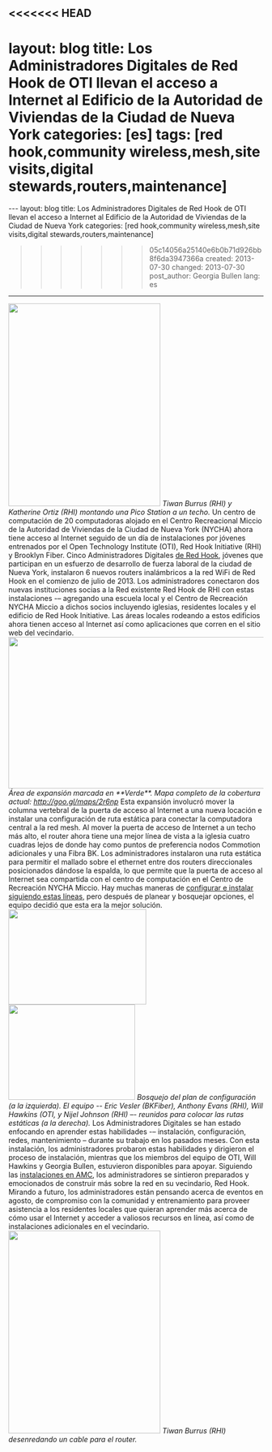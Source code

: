 <<<<<<< HEAD
---
layout: blog
title: Los Administradores Digitales de Red Hook de OTI llevan el acceso a Internet al Edificio de la Autoridad de Viviendas de la Ciudad de Nueva York
categories: [es]
tags: [red hook,community wireless,mesh,site visits,digital stewards,routers,maintenance]
=======
﻿---
layout: blog
title: Los Administradores Digitales de Red Hook de OTI llevan el acceso a Internet al Edificio de la Autoridad de Viviendas de la Ciudad de Nueva York
categories: [red hook,community wireless,mesh,site visits,digital stewards,routers,maintenance]
>>>>>>> 05c14056a25140e6b0b71d926bb8f6da3947366a
created: 2013-07-30
changed: 2013-07-30
post_author: Georgia Bullen
lang: es
---
 <img alt="" src="http://oti.newamerica.net/sites/newamerica.net/files/articles/tiwan_kathy_roofmount_0.JPG" style="height: 400px; width: 300px;" />
 <em>Tiwan Burrus (RHI) y Katherine Ortiz (RHI) montando una Pico Station a un techo.</em>
Un centro de computación de 20 computadoras alojado en el Centro Recreacional Miccio de la Autoridad de Viviendas de la Ciudad de Nueva York (NYCHA) ahora tiene acceso al Internet seguido de un día de instalaciones por jóvenes entrenados por el Open Technology Institute (OTI), Red Hook Initiative (RHI) y Brooklyn Fiber. Cinco Administradores Digitales <a href="http://oti.newamerica.net/blogposts/2013/new_video_community_technology_and_training-88639">de Red Hook</a>, jóvenes que participan en un esfuerzo de desarrollo de fuerza laboral de la ciudad de Nueva York, instalaron 6 nuevos routers inalámbricos a la red WiFi de Red Hook en el comienzo de julio de 2013. Los administradores conectaron dos nuevas instituciones socias a la Red existente Red Hook de RHI con estas instalaciones -– agregando una escuela local y el Centro de Recreación NYCHA Miccio a dichos socios incluyendo iglesias, residentes locales y el edificio de Red Hook Initiative. Las áreas locales rodeando a estos edificios ahora tienen acceso al Internet así como aplicaciones que corren en el sitio web del vecindario.<!--more-->
 <img alt="" src="http://oti.newamerica.net/sites/newamerica.net/files/articles/red_hook_expansion.png" style="width: 600px; height: 299px;" />
 <em>Área de expansión marcada en **Verde**. Mapa completo de la cobertura actual: </em><a href="http://goo.gl/maps/2r6np"><em>http://goo.gl/maps/2r6np</em></a>
Esta expansión involucró mover la columna vertebral de la puerta de acceso al Internet a una nueva locación e instalar una configuración de ruta estática para conectar la computadora central a la red mesh. Al mover la puerta de acceso de Internet a un techo más alto, el router ahora tiene una mejor línea de vista a la iglesia cuatro cuadras lejos de donde hay como puntos de preferencia nodos Commotion adicionales y una Fibra BK. Los administradores instalaron una ruta estática para permitir el mallado sobre el ethernet entre dos routers direccionales posicionados dándose la espalda, lo que permite que la puerta de acceso al Internet sea compartida con el centro de computación en el Centro de Recreación NYCHA Miccio. Hay muchas maneras de <a href="https://code.commotionwireless.net/projects/commotion/wiki/Common_Commotion_Configurations">configurar e instalar siguiendo estas líneas</a>, pero después de planear y bosquejar opciones, el equipo decidió que esta era la mejor solución.
<img alt="" src="http://oti.newamerica.net/sites/newamerica.net/files/articles/sketch_planning_config.jpg" style="width: 272px; height: 188px;" /> <img alt="" src="http://oti.newamerica.net/sites/newamerica.net/files/articles/team-config.JPG" style="width: 250px; height: 188px;" />
 <em>Bosquejo del plan de configuración (a la izquierda). El equipo -- Eric Vesler (BKFiber), Anthony Evans (RHI), Will Hawkins (OTI, y Nijel Johnson (RHI) –- reunidos para colocar las rutas estáticas (a la derecha).</em>
Los Administradores Digitales se han estado enfocando en aprender estas habilidades -– instalación, configuración, redes, mantenimiento – durante su trabajo en los pasados meses. Con esta instalación, los administradores probaron estas habilidades y dirigieron el proceso de instalación, mientras que los miembros del equipo de OTI, Will Hawkins y Georgia Bullen, estuvieron disponibles para apoyar. Siguiendo las <a href="http://oti.newamerica.net/blogposts/2013/the_2013_allied_media_conference_magicnet_powered_by_commotion-88051">instalaciones en AMC</a>, los administradores se sintieron preparados y emocionados de construir más sobre la red en su vecindario, Red Hook. Mirando a futuro, los administradores están pensando acerca de eventos en agosto, de compromiso con la comunidad y entrenamiento para proveer asistencia a los residentes locales que quieran aprender más acerca de cómo usar el Internet y acceder a valiosos recursos en línea, así como de instalaciones adicionales en el vecindario.
<img alt="" src="http://oti.newamerica.net/sites/newamerica.net/files/articles/tiwan-cable_0.JPG" style="height: 400px; width: 300px;" />
 <em>Tiwan Burrus (RHI) desenredando un cable para el router.</em>

